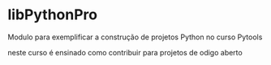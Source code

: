 # libPythonPro
Modulo para exemplificar a construção de projetos Python no curso Pytools

neste curso é ensinado como contribuir para projetos de odigo aberto